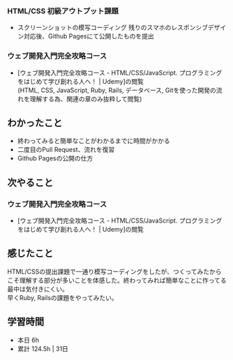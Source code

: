 ### HTML/CSS 初級アウトプット課題
- スクリーンショットの模写コーディング 残りのスマホのレスポンシブデザイン対応後、Github Pagesにて公開したものを提出

### ウェブ開発入門完全攻略コース
- [ウェブ開発入門完全攻略コース - HTML/CSS/JavaScript. プログラミングをはじめて学び創れる人へ！ | Udemy]の閲覧  
(HTML, CSS, JavaScript, Ruby, Rails, データベース, Gitを使った開発の流れを理解する為、関連の章のみ抜粋して閲覧)

## わかったこと
- 終わってみると簡単なことがわかるまでに時間がかかる
- 二度目のPull Request、流れを復習
- Github Pagesの公開の仕方

## 次やること
### ウェブ開発入門完全攻略コース
- [ウェブ開発入門完全攻略コース - HTML/CSS/JavaScript. プログラミングをはじめて学び創れる人へ！ | Udemy]の閲覧

## 感じたこと
HTML/CSSの提出課題で一通り模写コーディングをしたが、つくってみたからこそ理解する部分が多いことを体感した。終わってみれば簡単なことに作ってる最中は気付きにくい。  
早くRuby, Railsの課題をやってみたい。

## 学習時間
- 本日 6h
- 累計 124.5h | 31日 
